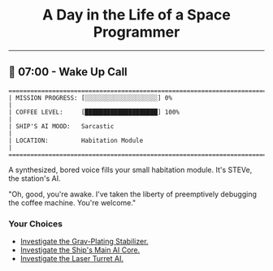 <h1 align="center">A Day in the Life of a Space Programmer</h1>

---

<h2 id="node-1">🚀 07:00 - Wake Up Call</h2>

```
========================================================================
| MISSION PROGRESS: [░░░░░░░░░░░░░░░░░░░░] 0%                                  |
| COFFEE LEVEL:     [████████████████████] 100%                                |
| SHIP'S AI MOOD:   Sarcastic                                                  |
| LOCATION:         Habitation Module                                          |
========================================================================
```

A synthesized, bored voice fills your small habitation module. It's STEVe, the station's AI.

"Oh, good, you're awake. I've taken the liberty of preemptively debugging the coffee machine. You're welcome."



### Your Choices

*   [Investigate the Grav-Plating Stabilizer.](./README-0002.md)
*   [Investigate the Ship's Main AI Core.](./README-0004.md)
*   [Investigate the Laser Turret AI.](./README-0009.md)
